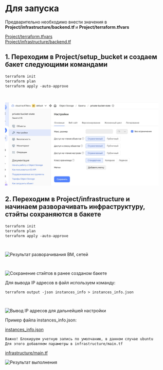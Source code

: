 # Для запуска

Предварительно необходимо внести значения в <b> Project/infrastructure/backend.tf </b> и <b> Project/terraform.tfvars </b> <br>

[Project/terraform.tfvars](https://github.com/IvanChet-4/DevOps_D/blob/main/Terraform/terraform.tvars) <br>
[Project/infrastructure/backend.tf](https://github.com/IvanChet-4/DevOps_D/blob/main/Terraform/Project/infrastructure/backend.tf) <br>

## 1.  Переходим в Project/setup_bucket и создаем бакет следующими командами

```
terraform init
terraform plan
terraform apply -auto-approve
```
<br>

![Создание бакета с правами](https://github.com/IvanChet-4/DevOps_D/blob/main/images/terraform/1-1.jpg)

## 2.  Переходим в Project/infrastructure и начинаем разворачивать инфраструктуру, стэйты сохраняются в бакете

```
terraform init
terraform plan 
terraform apply -auto-approve
```
<br>

![Результат разворачивания ВМ, сетей]()

<br>

![Сохранение стэйтов в ранее созданом бакете]()

Для вывода IP адресов в файл используем команду: <br>

```
terraform output -json instances_info > instances_info.json
```

<br>

![Вывод IP адресов для дальнейшей настройки]()

Пример файла instances_info.json:  <br>

[instances_info.json](https://github.com/IvanChet-4/DevOps_D/blob/main/Terraform/instances_info.json)  <br>

```
Важно! Блокируем учетную запись по умолчанию, в данном случае ubuntu
Для этого добавляем параметры в infrastructure/main.tf
```
[infrastructure/main.tf]()   <br>

![Результат выполнения]()
